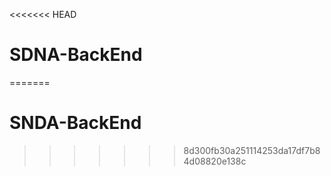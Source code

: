 <<<<<<< HEAD
# SDNA-BackEnd
=======
# SNDA-BackEnd

>>>>>>> 8d300fb30a251114253da17df7b84d08820e138c
